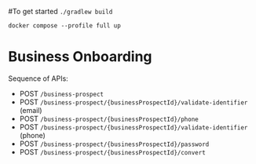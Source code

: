 #To get started
`./gradlew build`

`docker compose --profile full up`

# Business Onboarding
Sequence of APIs:
- POST `/business-prospect`
- POST `/business-prospect/{businessProspectId}/validate-identifier` (email)
- POST `/business-prospect/{businessProspectId}/phone`
- POST `/business-prospect/{businessProspectId}/validate-identifier` (phone)
- POST `/business-prospect/{businessProspectId}/password`
- POST `/business-prospect/{businessProspectId}/convert`
